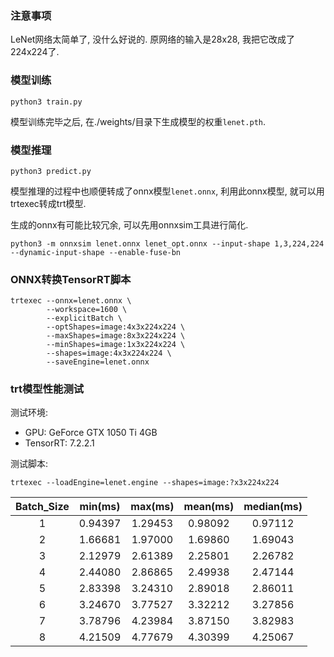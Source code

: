 ### 注意事项

LeNet网络太简单了, 没什么好说的. 原网络的输入是28x28, 我把它改成了224x224了.

### 模型训练

```bash_script
python3 train.py
```

模型训练完毕之后, 在./weights/目录下生成模型的权重`lenet.pth`.

### 模型推理

```bash_script
python3 predict.py
```

模型推理的过程中也顺便转成了onnx模型`lenet.onnx`, 利用此onnx模型, 就可以用trtexec转成trt模型.

生成的onnx有可能比较冗余, 可以先用onnxsim工具进行简化.

```bash_script
python3 -m onnxsim lenet.onnx lenet_opt.onnx --input-shape 1,3,224,224 --dynamic-input-shape --enable-fuse-bn
```

### ONNX转换TensorRT脚本

```shell script
trtexec --onnx=lenet.onnx \
        --workspace=1600 \
        --explicitBatch \
        --optShapes=image:4x3x224x224 \
        --maxShapes=image:8x3x224x224 \
        --minShapes=image:1x3x224x224 \
        --shapes=image:4x3x224x224 \
        --saveEngine=lenet.onnx
```

### trt模型性能测试

测试环境:
- GPU: GeForce GTX 1050 Ti 4GB
- TensorRT: 7.2.2.1

测试脚本:

```shell script
trtexec --loadEngine=lenet.engine --shapes=image:?x3x224x224
```

| Batch_Size | min(ms) | max(ms) | mean(ms) | median(ms) |
|:----:|:----:|:----:|:----:|:----:|
| 1 | 0.94397 | 1.29453 | 0.98092 | 0.97112 |
| 2 | 1.66681 | 1.97000 | 1.69860 | 1.69043 |
| 3 | 2.12979 | 2.61389 | 2.25801 | 2.26782 |
| 4 | 2.44080 | 2.86865 | 2.49938 | 2.47144 |
| 5 | 2.83398 | 3.24310 | 2.89018 | 2.86011 |
| 6 | 3.24670 | 3.77527 | 3.32212 | 3.27856 |
| 7 | 3.78796 | 4.23984 | 3.87150 | 3.82983 |
| 8 | 4.21509 | 4.77679 | 4.30399 | 4.25067 |



